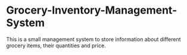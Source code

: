 # Grocery-Inventory-Management-System
This is a small management system to store information about different grocery items, their quantities and price.
